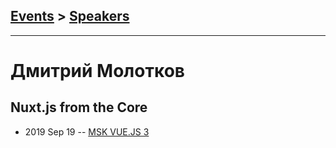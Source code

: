 ## [Events](../README.md) > [Speakers](../speakers.md)
---

# Дмитрий Молотков

## Nuxt.js from the Core
- 2019 Sep 19 -- [MSK VUE.JS 3](https://www.youtube.com/watch?v=Ynhk9GqSsZI)    
